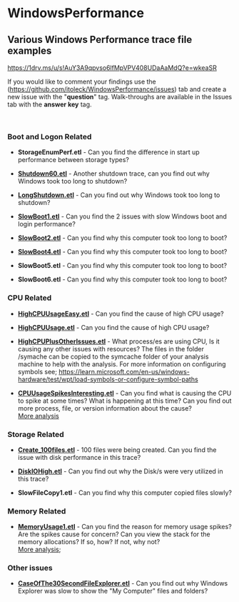 # WindowsPerformance

## Various Windows Performance trace file examples

<https://1drv.ms/u/s!AuY3A9qpvso6lfMpVPV408UDaAaMdQ?e=wkeaSR>

If you would like to comment your findings use the (<https://github.com/itoleck/WindowsPerformance/issues>) tab and create a new issue with the "**question**" tag. Walk-throughs are available in the Issues tab with the **answer key** tag.

&nbsp;

### Boot and Logon Related

- **StorageEnumPerf.etl** - Can you find the difference in start up performance between storage types?

- [**Shutdown60.etl**](https://github.com/itoleck/WindowsPerformance/issues/7) - Another shutdown trace, can you find out why Windows took too long to shutdown?

- [**LongShutdown.etl**](https://github.com/itoleck/WindowsPerformance/issues/6) - Can you find out why Windows took too long to shutdown?

- [**SlowBoot1.etl**](https://github.com/itoleck/WindowsPerformance/issues/4) - Can you find the 2 issues with slow Windows boot and login performance?

- [**SlowBoot2.etl**](https://github.com/itoleck/WindowsPerformance/issues/5) - Can you find why this computer took too long to boot?

- [**SlowBoot4.etl**](https://github.com/itoleck/WindowsPerformance/issues/10) - Can you find why this computer took too long to boot?

- **SlowBoot5.etl** - Can you find why this computer took too long to boot?

- **SlowBoot6.etl** - Can you find why this computer took too long to boot?

### CPU Related

- [**HighCPUUsageEasy.etl**](https://github.com/itoleck/WindowsPerformance/issues/11) - Can you find the cause of high CPU usage?

- [**HighCPUUsage.etl**](https://github.com/itoleck/WindowsPerformance/issues/) - Can you find the cause of high CPU usage?

- [**HighCPUPlusOtherIssues.etl**](https://github.com/itoleck/WindowsPerformance/issues/1) - What process/es are using CPU, Is it causing any other issues with resources? The files in the folder /symache can be copied to the symcache folder of your analysis machine to help with the analysis. For more information on configuring symbols see; https://learn.microsoft.com/en-us/windows-hardware/test/wpt/load-symbols-or-configure-symbol-paths

- [**CPUUsageSpikesInteresting.etl**]() - Can you find what is causing the CPU to spike at some times? What is happening at this time? Can you find out more process, file, or version information about the cause?</br>[More analysis](https://github.com/itoleck/WindowsPerformance/commit/e0e6371e5973fbe8a9f4b2121ea8f62613e6c239)

### Storage Related

- [**Create_100files.etl**](https://github.com/itoleck/WindowsPerformance/issues/3) - 100 files were being created. Can you find the issue with disk performance in this trace?

- [**DiskIOHigh.etl**](https://github.com/itoleck/WindowsPerformance/issues/2) - Can you find out why the Disk/s were very utilized in this trace?

- **SlowFileCopy1.etl** - Can you find why this computer copied files slowly?

### Memory Related

- [**MemoryUsage1.etl**](https://github.com/itoleck/WindowsPerformance/issues/9) - Can you find the reason for memory usage spikes? Are the spikes cause for concern? Can you view the stack for the memory allocations? If so, how? If not, why not?</br>[More analysis](https://github.com/itoleck/WindowsPerformance/commit/04924266d20e16d8daf2724a47340314f7fef82b); 

### Other issues

- [**CaseOfThe30SecondFileExplorer.etl**](https://github.com/itoleck/WindowsPerformance/issues/8) - Can you find out why Windows Explorer was slow to show the "My Computer" files and folders?
